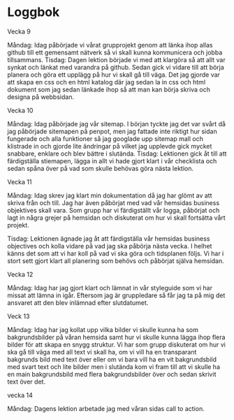# Loggbok

Vecka 9

Måndag: Idag påbörjade vi vårat grupprojekt genom att länka ihop allas github till ett gemensamt nätverk så vi skall kunna kommunicera och jobba tillsammans.
Tisdag: Dagen lektion började vi med att klargöra så att allt var synkat och länkat med varandra på github. Sedan gick vi vidare till att börja planera och göra ett upplägg på hur vi skall gå till väga. Det jag gjorde var att skapa en css och en html katalog där jag sedan la in css och html dokument som jag sedan länkade ihop så att man kan börja skriva och designa på webbsidan. 

Vecka 10

Måndag: Idag påbörjade jag vår sitemap. I början tyckte jag det var svårt då jag påbörjade sitemapen på penpot, men jag fattade inte riktigt hur sidan fungerade och alla funktioner så jag googlade upp sitemap mall och klistrade in och gjorde lite ändringar på vilket jag upplevde gick mycket snabbare, enklare och blev bättre i slutända.
Tisdag: Lektionen gick åt till att färdigställa stiemapen, lägga in allt vi hade gjort klart i vår checklista och sedan spåna över på vad som skulle behövas göra nästa lektion.

Vecka 11

Måndag: Idag skrev jag klart min dokumentation då jag har glömt av att skriva från och till. Jag har även påbörjat med vad vår hemsidas business objektives skall vara. Som grupp har vi färdigställt vår logga, påbörjat och lagt in några grejer på hemsidan och diskuterat om hur vi skall fortsätta vårt projekt. 

Tisdag: Lektionen ägnade jag åt att färdigställa vår hemsidas business objectives och kolla vidare på vad jag ska påbörja nästa vecka. I helhet känns det som att vi har koll på vad vi ska göra och tidsplanen följs. Vi har i stort sett gjort klart all planering som behövs och påbörjat själva hemsidan. 

Vecka 12

Måndag: Idag har jag gjort klart och lämnat in vår styleguide som vi har missat att lämna in igår. Eftersom jag är gruppledare så får jag ta på mig det ansvaret att den blev inlämnad efter slutdatumet. 

Veck 13

Måndag: Idag har jag kollat upp vilka bilder vi skulle kunna ha som bakgrundsbilder på våran hemsida samt hur vi skulle kunna lägga ihop flera bilder för att skapa en snygg struktur. Vi har som grupp diskuterat om hur vi ska gå till väga med all text vi skall ha, om vi vill ha en transparant bakgrunds bild med text över eller om vi bara vill ha en vit bakgrundsbild med svart text och lite bilder men i slutända kom vi fram till att vi skulle ha en main bakgrundsbild med flera bakgrundsbilder över och sedan skrivit text över det. 

vecka 14

Måndag: Dagens lektion arbetade jag med våran sidas call to action.
